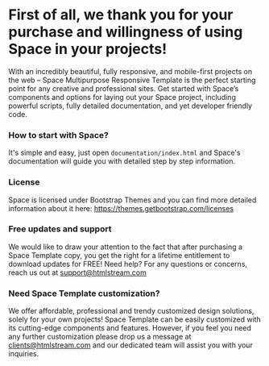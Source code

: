 ﻿# First of all, we thank you for your purchase and willingness of using Space in your projects! #

With an incredibly beautiful, fully responsive, and mobile-first projects on the web – Space Multipurpose Responsive Template is the perfect starting point for any creative and professional sites. Get started with Space’s components and options for laying out your Space project, including powerful scripts, fully detailed documentation, and yet developer friendly code.


### How to start with Space? ###

It's simple and easy, just open `documentation/index.html` and Space's documentation will guide you with detailed step by step information.


### License ###

Space is licensed under Bootstrap Themes and you can find more detailed information about it here: https://themes.getbootstrap.com/licenses


### Free updates and support ###

We would like to draw your attention to the fact that after purchasing a Space Template copy, you get the right for a lifetime entitlement to download updates for FREE! Need help? For any questions or concerns, reach us out at support@htmlstream.com


### Need Space Template customization? ###

We offer affordable, professional and trendy customized design solutions, solely for your own projects! Space Template can be easily customized with its cutting-edge components and features. However, if you feel you need any further customization please drop us a message at clients@htmlstream.com and our dedicated team will assist you with your inquiries.